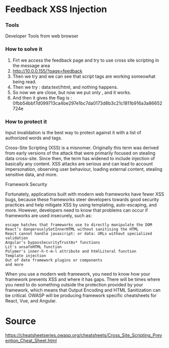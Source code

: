 # Feedback XSS Injection

### Tools
Developer Tools from web browser

### How to solve it

1. Firt we access the feedback page and try to use cross site scripting in the message area
2. http://10.0.0.155/?page=feedback
3. Then we try <script>alert("xss")</script> and we can see that script tags are working someowhat being read.
4. Then we try : data:text/html,<script>alert("42")</script> and nothing happens.
5.  So now we are close, but now we put only , <script>alert</script> and it works.
7.  And then it gives the flag is : 0fbb54bbf7d099713ca4be297e1bc7da0173d8b3c21c1811b916a3a86652724e
### How to protect it

Input invalidation is the best way to protect against it with a list of authorized words and tags.

Cross-Site Scripting (XSS) is a misnomer. Originally this term was derived from early versions of the attack that were primarily focused on stealing data cross-site. Since then, the term has widened to include injection of basically any content. XSS attacks are serious and can lead to account impersonation, observing user behaviour, loading external content, stealing sensitive data, and more.

Framework Security

Fortunately, applications built with modern web frameworks have fewer XSS bugs, because these frameworks steer developers towards good security practices and help mitigate XSS by using templating, auto-escaping, and more. However, developers need to know that problems can occur if frameworks are used insecurely, such as:

    escape hatches that frameworks use to directly manipulate the DOM
    React’s dangerouslySetInnerHTML without sanitising the HTML
    React cannot handle javascript: or data: URLs without specialized validation
    Angular’s bypassSecurityTrustAs* functions
    Lit's unsafeHTML function
    Polymer's inner-h-t-m-l attribute and htmlLiteral function
    Template injection
    Out of date framework plugins or components
    and more

When you use a modern web framework, you need to know how your framework prevents XSS and where it has gaps. There will be times where you need to do something outside the protection provided by your framework, which means that Output Encoding and HTML Sanitization can be critical. OWASP will be producing framework specific cheatsheets for React, Vue, and Angular.

# Source
https://cheatsheetseries.owasp.org/cheatsheets/Cross_Site_Scripting_Prevention_Cheat_Sheet.html
